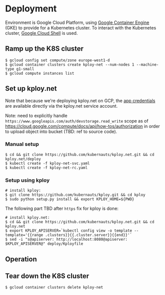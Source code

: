 # Deployment

Environment is Google Cloud Platform, using [Google Container Engine](https://cloud.google.com/container-engine/) (GKE) to provide for a Kubernetes cluster. To interact with the Kubernetes cluster, [Google Cloud Shell](https://cloud.google.com/cloud-shell/docs/) is used.

## Ramp up the K8S cluster

    $ gcloud config set compute/zone europe-west1-d
    $ gcloud container clusters create kploy-net --num-nodes 1 --machine-type g1-small
    $ gcloud compute instances list

## Set up kploy.net

Note that because we're deploying kploy.net on GCP, the [app credentials](https://developers.google.com/identity/protocols/application-default-credentials) are available directly via the kploy.net service account.

Note: need to explicitly handle `https://www.googleapis.com/auth/devstorage.read_write` scope as of https://cloud.google.com/compute/docs/api/how-tos/authorization in order to upload object into bucket (TBD: ref to source code).

### Manual setup

    $ cd && git clone https://github.com/kubernauts/kploy.net.git && cd kploy.net/deploy
    $ kubectl create -f kploy-net-svc.yaml
    $ kubectl create -f kploy-net-rc.yaml 

### Setup using kploy

    # install kploy: 
    $ git clone https://github.com/kubernauts/kploy.git && cd kploy
    $ sudo python setup.py install && export KPLOY_HOME=${PWD}

The following part TBD after `https` fix for kploy is done:

    # install kploy.net:
    $ cd && git clone https://github.com/kubernauts/kploy.net.git && cd kploy.net
    $ export KPLOY_APISERVER=`kubectl config view -o template --template='{{range .clusters}}{{.cluster.server}}{{end}}'`
    $ sed -i "s@apiserver: http://localhost:8080@apiserver: $KPLOY_APISERVER@" deploy/Kployfile

## Operation

## Tear down the K8S cluster

    $ gcloud container clusters delete kploy-net
